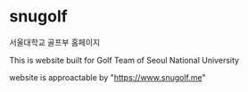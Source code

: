 # snugolf
서울대학교 골프부 홈페이지

This is website built for Golf Team of Seoul National University

website is approactable by
"https://www.snugolf.me"
